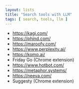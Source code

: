 ```yaml
---
layout: lists
title: "Search tools with LLM"
tags: [ search, tools, llm ]
---
```


 * https://kagi.com/
 * https://phind.com/
 * https://maroofy.com/
 * https://www.perplexity.ai/
 * https://komo.ai/
 * Friday Go (Chrome extension)
 * https://www.hotbot.com/
 * https://metaphor.systems/
 * https://neeva.com/
 * Suggesty (Chrome extension)
